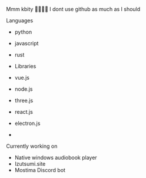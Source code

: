 Mmm kbity 🌱🌱🌱🌱 I dont use github as much as I should

Languages

- python
- javascript
- rust
- Libraries

- vue.js
- node.js
- three.js
- react.js
- electron.js
- 
Currently working on

- Native windows audiobook player
- Izutsumi.site
- Mostima Discord bot
